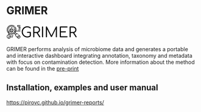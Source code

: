 # GRIMER

![GRIMER](grimer/img/logo.png)

GRIMER performs analysis of microbiome data and generates a portable and interactive dashboard integrating annotation, taxonomy and metadata with focus on contamination detection. More information about the method can be found in the [pre-print](https://doi.org/10.1101/2021.06.22.449360)

## Installation, examples and user manual

https://pirovc.github.io/grimer-reports/
